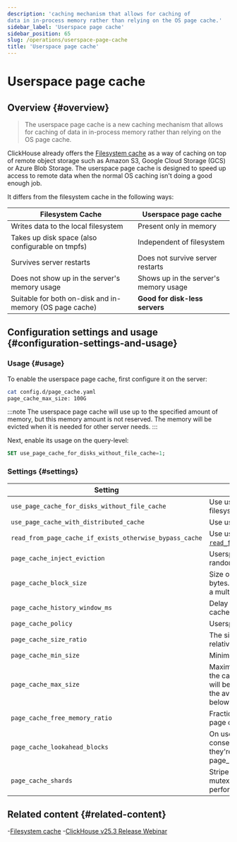 ```yaml
---
description: 'caching mechanism that allows for caching of 
data in in-process memory rather than relying on the OS page cache.'
sidebar_label: 'Userspace page cache'
sidebar_position: 65
slug: /operations/userspace-page-cache
title: 'Userspace page cache'
---
```


# Userspace page cache

## Overview {#overview}

> The userspace page cache is a new caching mechanism that allows for caching of
data in in-process memory rather than relying on the OS page cache.

ClickHouse already offers the [Filesystem cache](/docs/operations/storing-data)
as a way of caching on top of remote object storage such as Amazon S3, Google
Cloud Storage (GCS) or Azure Blob Storage. The userspace page cache is designed
to speed up access to remote data when the normal OS caching isn't doing a good
enough job.

It differs from the filesystem cache in the following ways:

| Filesystem Cache                                        | Userspace page cache                  |
|---------------------------------------------------------|---------------------------------------|
| Writes data to the local filesystem                     | Present only in memory                |
| Takes up disk space (also configurable on tmpfs)        | Independent of filesystem             |
| Survives server restarts                                | Does not survive server restarts      |
| Does not show up in the server's memory usage           | Shows up in the server's memory usage |
| Suitable for both on-disk and in-memory (OS page cache) | **Good for disk-less servers**        |

## Configuration settings and usage {#configuration-settings-and-usage}

### Usage {#usage}

To enable the userspace page cache, first configure it on the server:

```bash
cat config.d/page_cache.yaml
page_cache_max_size: 100G
```

:::note
The userspace page cache will use up to the specified amount of memory, but
this memory amount is not reserved. The memory will be evicted when it is needed
for other server needs.
:::

Next, enable its usage on the query-level:

```sql
SET use_page_cache_for_disks_without_file_cache=1;
```

### Settings {#settings}

| Setting                                                  | Description                                                                                                                                                                                                                                                                                                            | Default     |
|----------------------------------------------------------|------------------------------------------------------------------------------------------------------------------------------------------------------------------------------------------------------------------------------------------------------------------------------------------------------------------------|-------------|
| `use_page_cache_for_disks_without_file_cache`            | Use userspace page cache for remote disks that don't have filesystem cache enabled.                                                                                                                                                                                                                                    | `0`         |
| `use_page_cache_with_distributed_cache`                  | Use userspace page cache when distributed cache is used.                                                                                                                                                                                                                                                               | `0`         |
| `read_from_page_cache_if_exists_otherwise_bypass_cache`  | Use userspace page cache in passive mode, similar to [`read_from_filesystem_cache_if_exists_otherwise_bypass_cache`](/docs/operations/settings/settings#read_from_filesystem_cache_if_exists_otherwise_bypass_cache).                                                                                                  | `0`         |
| `page_cache_inject_eviction`                             | Userspace page cache will sometimes invalidate some pages at random. Intended for testing.                                                                                                                                                                                                                             | `0`         |
| `page_cache_block_size`                                  | Size of file chunks to store in the userspace page cache, in bytes. All reads that go through the cache will be rounded up to a multiple of this size.                                                                                                                                                                 | `1048576`   |
| `page_cache_history_window_ms`                           | Delay before freed memory can be used by userspace page cache.                                                                                                                                                                                                                                                         | `1000`      |
| `page_cache_policy`                                      | Userspace page cache policy name.                                                                                                                                                                                                                                                                                      | `SLRU`      |
| `page_cache_size_ratio`                                  | The size of the protected queue in the userspace page cache relative to the cache\'s total size.                                                                                                                                                                                                                       | `0.5`       |
| `page_cache_min_size`                                    | Minimum size of the userspace page cache.                                                                                                                                                                                                                                                                              | `104857600` |
| `page_cache_max_size`                                    | Maximum size of the userspace page cache. Set to 0 to disable the cache. If greater than page_cache_min_size, the cache size will be continuously adjusted within this range, to use most of the available memory while keeping the total memory usage below the limit (`max_server_memory_usage`\[`_to_ram_ratio`\]). | `0`         |
| `page_cache_free_memory_ratio`                           | Fraction of the memory limit to keep free from the userspace page cache. Analogous to Linux min_free_kbytes setting.                                                                                                                                                                                                   | `0.15`      |
| `page_cache_lookahead_blocks`                            | On userspace page cache miss, read up to this many consecutive blocks at once from the underlying storage, if they\'re also not in the cache. Each block is page_cache_block_size bytes.                                                                                                                               | `16`        |
| `page_cache_shards`                                      | Stripe userspace page cache over this many shards to reduce mutex contention. Experimental, not likely to improve performance.                                                                                                                                                                                         | `4`         |

## Related content {#related-content}

-[Filesystem cache](/docs/operations/storing-data)
-[ClickHouse v25.3 Release Webinar](https://www.youtube.com/live/iCKEzp0_Z2Q?feature=shared&t=1320)
